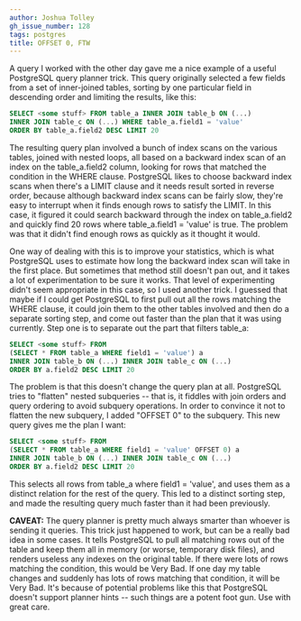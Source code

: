 ```yaml
---
author: Joshua Tolley
gh_issue_number: 128
tags: postgres
title: OFFSET 0, FTW
---
```


A query I worked with the other day gave me a nice example of a useful PostgreSQL query planner trick. This query originally selected a few fields from a set of inner-joined tables, sorting by one particular field in descending order and limiting the results, like this:

```sql
SELECT <some stuff> FROM table_a INNER JOIN table_b ON (...)
INNER JOIN table_c ON (...) WHERE table_a.field1 = 'value'
ORDER BY table_a.field2 DESC LIMIT 20
```

The resulting query plan involved a bunch of index scans on the various tables, joined with nested loops, all based on a backward index scan of an index on the table_a.field2 column, looking for rows that matched the condition in the WHERE clause. PostgreSQL likes to choose backward index scans when there's a LIMIT clause and it needs result sorted in reverse order, because although backward index scans can be fairly slow, they're easy to interrupt when it finds enough rows to satisfy the LIMIT. In this case, it figured it could search backward through the index on table_a.field2 and quickly find 20 rows where table_a.field1 = 'value' is true. The problem was that it didn't find enough rows as quickly as it thought it would.

One way of dealing with this is to improve your statistics, which is what PostgreSQL uses to estimate how long the backward index scan will take in the first place. But sometimes that method still doesn't pan out, and it takes a lot of experimentation to be sure it works. That level of experimenting didn't seem appropriate in this case, so I used another trick. I guessed that maybe if I could get PostgreSQL to first pull out all the rows matching the WHERE clause, it could join them to the other tables involved and then do a separate sorting step, and come out faster than the plan that it was using currently. Step one is to separate out the part that filters table_a:

```sql
SELECT <some stuff> FROM
(SELECT * FROM table_a WHERE field1 = 'value') a
INNER JOIN table_b ON (...) INNER JOIN table_c ON (...)
ORDER BY a.field2 DESC LIMIT 20
```

The problem is that this doesn't change the query plan at all. PostgreSQL tries to "flatten" nested subqueries -- that is, it fiddles with join orders and query ordering to avoid subquery operations. In order to convince it not to flatten the new subquery, I added "OFFSET 0" to the subquery. This new query gives me the plan I want:

```sql
SELECT <some stuff> FROM
(SELECT * FROM table_a WHERE field1 = 'value' OFFSET 0) a
INNER JOIN table_b ON (...) INNER JOIN table_c ON (...)
ORDER BY a.field2 DESC LIMIT 20
```

This selects all rows from table_a where field1 = 'value', and uses them as a distinct relation for the rest of the query. This led to a distinct sorting step, and made the resulting query much faster than it had been previously.

**CAVEAT:** The query planner is pretty much always smarter than whoever is sending it queries. This trick just happened to work, but can be a really bad idea in some cases. It tells PostgreSQL to pull all matching rows out of the table and keep them all in memory (or worse, temporary disk files), and renders useless any indexes on the original table. If there were lots of rows matching the condition, this would be Very Bad. If one day my table changes and suddenly has lots of rows matching that condition, it will be Very Bad. It's because of potential problems like this that PostgreSQL doesn't support planner hints -- such things are a potent foot gun. Use with great care.
